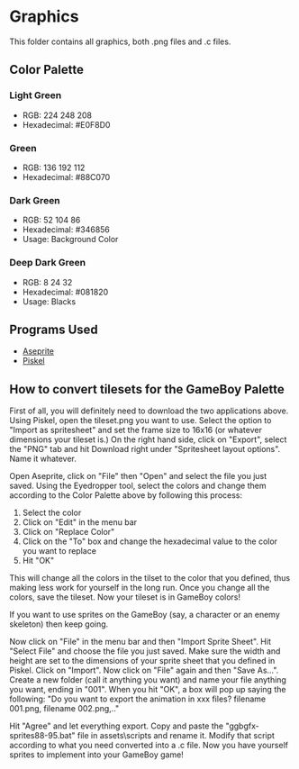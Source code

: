 # Graphics
This folder contains all graphics, both .png files and .c files.

## Color Palette
### Light Green
* RGB: 224 248 208
* Hexadecimal: #E0F8D0

### Green
* RGB: 136  192 112
* Hexadecimal: #88C070

### Dark Green
* RGB: 52 104 86
* Hexadecimal: #346856
* Usage: Background Color

### Deep Dark Green
* RGB: 8 24 32
* Hexadecimal: #081820
* Usage: Blacks

## Programs Used
- [Aseprite](https://www.aseprite.org/)
- [Piskel](https://www.piskelapp.com/)

## How to convert tilesets for the GameBoy Palette
First of all, you will definitely need to download the two applications above. Using Piskel, open the tileset.png you want to use. Select the option to "Import as spritesheet" and set the frame size to 16x16 (or whatever dimensions your tileset is.) On the right hand side, click on "Export", select the "PNG" tab and hit Download right under "Spritesheet layout options". Name it whatever. 

Open Aseprite, click on "File" then "Open" and select the file you just saved. Using the Eyedropper tool, select the colors and change them according to the Color Palette above by following this process:
1. Select the color
2. Click on "Edit" in the menu bar
3. Click on "Replace Color"
4. Click on the "To" box and change the hexadecimal value to the color you want to replace
5. Hit "OK"

This will change all the colors in the tilset to the color that you defined, thus making less work for yourself in the long run. Once you change all the colors, save the tileset. Now your tileset is in GameBoy colors!

If you want to use sprites on the GameBoy (say, a character or an enemy skeleton) then keep going.

Now click on "File" in the menu bar and then "Import Sprite Sheet". Hit "Select File" and choose the file you just saved. Make sure the width and height are set to the dimensions of your sprite sheet that you defined in Piskel. Click on "Import". Now click on "File" again and then "Save As...". Create a new folder (call it anything you want) and name your file anything you want, ending in "001". When you hit "OK", a box will pop up saying the following:
"Do you want to export the animation in xxx files?
filename 001.png, filename 002.png,.."

Hit "Agree" and let everything export. Copy and paste the "ggbgfx-sprites88-95.bat" file in assets\scripts and rename it. Modify that script according to what you need converted into a .c file. Now you have yourself sprites to implement into your GameBoy game!
